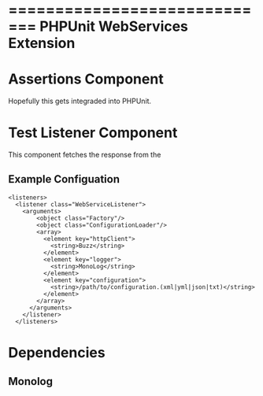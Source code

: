 =============================
PHPUnit WebServices Extension
=============================

Assertions Component
====================
Hopefully this gets integraded into PHPUnit.

Test Listener Component
=======================
This component fetches the response from the 

Example Configuation
--------------------

    <listeners>
      <listener class="WebServiceListener">
        <arguments>
            <object class="Factory"/>
            <object class="ConfigurationLoader"/>
            <array>
              <element key="httpClient">
                <string>Buzz</string>
              </element>
              <element key="logger">
                <string>MonoLog</string>
              </element>
              <element key="configuration">
                <string>/path/to/configuration.(xml|yml|json|txt)</string>
              </element>
            </array>
          </arguments>
        </listener>
      </listeners>

Dependencies
============

Monolog
-------